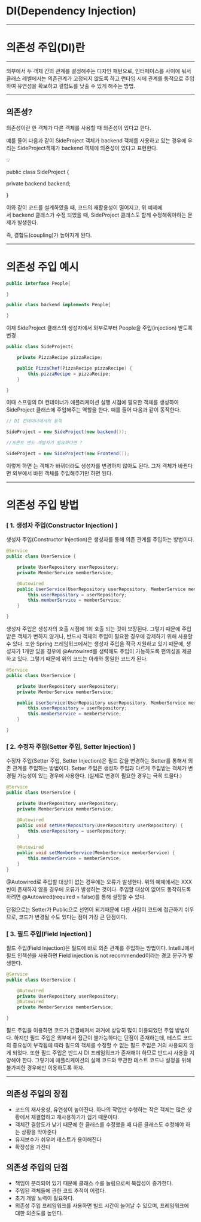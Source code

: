# DI(Dependency Injection)

---

# ****의존성 주입(DI)란****

---

외부에서 두 객체 간의 관계를 결정해주는 디자인 패턴으로, 인터페이스를 사이에 둬서 클래스 레벨에서는 의존관계가 고정되지 않도록 하고 런타임 시에 관계를 동적으로 주입하여 유연성을 확보하고 결합도를 낮출 수 있게 해주는 방법.

---

## 의존성?

의존성이란 한 객체가 다른 객체를 사용할 때 의존성이 있다고 한다. 

예를 들어 다음과 같이 SideProject 객체가 backend 객체를 사용하고 있는 경우에 우리는 SideProject객체가 backend 객체에 의존성이 있다고 표현한다.

<aside>
💡

public class SideProject {

private backend backend;

}

</aside>

이와 같이 코드를 설계하였을 때, 코드의 재활용성이 떨어지고, 위 예제에서 backend 클래스가 수정 되었을 때, SideProject 클래스도 함께 수정해줘야하는 문제가 발생한다.

즉, 결합도(coupling)가 높아지게 된다.

---

# 의존성 주입 예시

```java
public interface People{

}

public class backend implements People{

}
```

이제 SideProject 클래스의 생성자에서 외부로부터 People을 주입(injection) 받도록 변경

```java
public class SideProject{

	private PizzaRecipe pizzaRecipe;

	public PizzaChef(PizzaRecipe pizzaRecipe) {
		this.pizzaRecipe = pizzaRecipe;
	}

}
```

이때 스프링의 DI 컨테이너가 애플리케이션 실행 시점에 필요한 객체를 생성하여 SideProject 클래스에 주입해주는 역할을 한다. 예를 들어 다음과 같이 동작한다.

```java
// DI 컨테이너에서의 동작

SideProject = new SideProject(new backend());

//프론트 엔드 개발자가 필요하다면 ?

SideProject = new SideProject(new Frontend());

```

이렇게 하면 는 객체가 바뀌더라도 생성자를 변경하지 않아도 된다. 그저 객체가 바뀐다면 외부에서 바뀐 객체를 주입해주기만 하면 된다.

---

# 의존성 주입 방법

### **[ 1. 생성자 주입(Constructor Injection) ]**

생성자 주입(Constructor Injection)은 생성자를 통해 의존 관계를 주입하는 방법이다.

```java
@Service
public class UserService {

    private UserRepository userRepository;
    private MemberService memberService;

    @Autowired
    public UserService(UserRepository userRepository, MemberService memberService) {
        this.userRepository = userRepository;
        this.memberService = memberService;
    }

}
```

생성자 주입은 생성자의 호출 시점에 1회 호출 되는 것이 보장된다. 그렇기 때문에 주입받은 객체가 변하지 않거나, 반드시 객체의 주입이 필요한 경우에 강제하기 위해 사용할 수 있다. 또한 Spring 프레임워크에서는 생성자 주입을 적극 지원하고 있기 때문에, 생성자가 1개만 있을 경우에 @Autowired를 생략해도 주입이 가능하도록 편의성을 제공하고 있다. 그렇기 때문에 위의 코드는 아래와 동일한 코드가 된다.

```java
@Service
public class UserService {

    private UserRepository userRepository;
    private MemberService memberService;

    public UserService(UserRepository userRepository, MemberService memberService) {
        this.userRepository = userRepository;
        this.memberService = memberService;
    }

}
```

### **[ 2. 수정자 주입(Setter 주입, Setter Injection) ]**

수정자 주입(Setter 주입, Setter Injection)은 필드 값을 변경하는 Setter를 통해서 의존 관계를 주입하는 방법이다. Setter 주입은 생성자 주입과 다르게 주입받는 객체가 변경될 가능성이 있는 경우에 사용한다. (실제로 변경이 필요한 경우는 극히 드물다.)

```java
@Service
public class UserService {

    private UserRepository userRepository;
    private MemberService memberService;

    @Autowired
    public void setUserRepository(UserRepository userRepository) {
        this.userRepository = userRepository;
    }

    @Autowired
    public void setMemberService(MemberService memberService) {
        this.memberService = memberService;
    }
}
```

@Autowired로 주입할 대상이 없는 경우에는 오류가 발생한다. 위의 예제에서는 XXX 빈이 존재하지 않을 경우에 오류가 발생하는 것이다. 주입할 대상이 없어도 동작하도록 하려면 @Autowired(required = false)를 통해 설정할 수 있다.

단점으로는 Setter가 Public으로 선언이 되기때문에 다른 사람이 코드에 접근하기 쉬우므로, 코드가 변경될 수도 있다는 점이 가장 큰 단점이다.

### **[ 3. 필드 주입(Field Injection) ]**

필드 주입(Field Injection)은 필드에 바로 의존 관계를 주입하는 방법이다. IntelliJ에서 필드 인젝션을 사용하면 Field injection is not recommended이라는 경고 문구가 발생한다.

```java
@Service
public class UserService {

    @Autowired
    private UserRepository userRepository;
    @Autowired
    private MemberService memberService;

}
```

필드 주입을 이용하면 코드가 간결해져서 과거에 상당히 많이 이용되었던 주입 방법이다. 하지만 필드 주입은 외부에서 접근이 불가능하다는 단점이 존재하는데, 테스트 코드의 중요성이 부각됨에 따라 필드의 객체를 수정할 수 없는 필드 주입은 거의 사용되지 않게 되었다. 또한 필드 주입은 반드시 DI 프레임워크가 존재해야 하므로 반드시 사용을 지양해야 한다. 그렇기에 애플리케이션의 실제 코드와 무관한 테스트 코드나 설정을 위해 불가피한 경우에만 이용하도록 하자.

---

## 의존성 주입의 장점

- 코드의 재사용성, 유연성이 높아진다. 하나의 작업만 수행하는 작은 객체는 많은 상황에서 재결합하고 재사용하기가 쉽기 때문이다.
- 객체간 결합도가 낮기 때문에 한 클래스를 수정했을 때 다른 클래스도 수정해야 하는 상황을 막아준다
- 유지보수가 쉬우며 테스트가 용이해진다
- 확장성을 가진다

## 의존성 주입의 단점

- 책임이 분리되어 있기 때문에 클래스 수를 늘림으로써 복잡성이 증가한다.
- 주입된 객체들에 관한 코드 추적이 어렵다.
- 초기 개발 노력이 필요하다.
- 의존성 주입 프레임워크를 사용하면 빌드 시간이 늘어날 수 있으며, 프레임워크에 대한 의존도를 높인다.